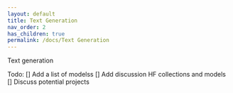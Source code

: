 ```yaml
---
layout: default
title: Text Generation
nav_order: 2
has_children: true
permalink: /docs/Text Generation
---
```


Text generation

Todo:
[] Add a list of modelss
[] Add discussion HF collections and models
[] Discuss potential projects
